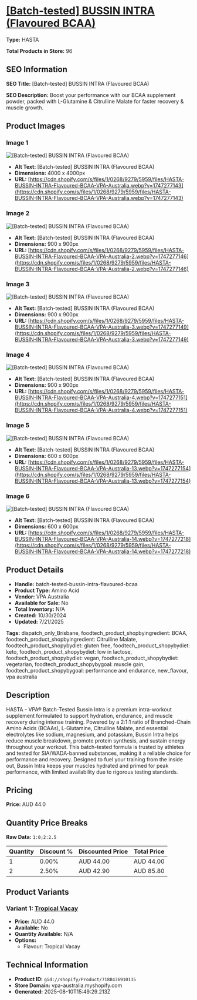 # [[Batch-tested] BUSSIN INTRA (Flavoured BCAA)](https://vpa-australia.myshopify.com/products/batch-tested-bussin-intra-flavoured-bcaa)

**Type:** HASTA

**Total Products in Store:** 96

## SEO Information

**SEO Title:** [Batch-tested] BUSSIN INTRA (Flavoured BCAA)

**SEO Description:** Boost your performance with our BCAA supplement powder, packed with L-Glutamine & Citrulline Malate for faster recovery & muscle growth.

## Product Images

### Image 1
![[Batch-tested] BUSSIN INTRA (Flavoured BCAA)](https://cdn.shopify.com/s/files/1/0268/9279/5959/files/HASTA-BUSSIN-INTRA-Flavoured-BCAA-VPA-Australia.webp?v=1747277143)

- **Alt Text:** [Batch-tested] BUSSIN INTRA (Flavoured BCAA)
- **Dimensions:** 4000 x 4000px
- **URL:** [https://cdn.shopify.com/s/files/1/0268/9279/5959/files/HASTA-BUSSIN-INTRA-Flavoured-BCAA-VPA-Australia.webp?v=1747277143](https://cdn.shopify.com/s/files/1/0268/9279/5959/files/HASTA-BUSSIN-INTRA-Flavoured-BCAA-VPA-Australia.webp?v=1747277143)

### Image 2
![[Batch-tested] BUSSIN INTRA (Flavoured BCAA)](https://cdn.shopify.com/s/files/1/0268/9279/5959/files/HASTA-BUSSIN-INTRA-Flavoured-BCAA-VPA-Australia-2.webp?v=1747277146)

- **Alt Text:** [Batch-tested] BUSSIN INTRA (Flavoured BCAA)
- **Dimensions:** 900 x 900px
- **URL:** [https://cdn.shopify.com/s/files/1/0268/9279/5959/files/HASTA-BUSSIN-INTRA-Flavoured-BCAA-VPA-Australia-2.webp?v=1747277146](https://cdn.shopify.com/s/files/1/0268/9279/5959/files/HASTA-BUSSIN-INTRA-Flavoured-BCAA-VPA-Australia-2.webp?v=1747277146)

### Image 3
![[Batch-tested] BUSSIN INTRA (Flavoured BCAA)](https://cdn.shopify.com/s/files/1/0268/9279/5959/files/HASTA-BUSSIN-INTRA-Flavoured-BCAA-VPA-Australia-3.webp?v=1747277149)

- **Alt Text:** [Batch-tested] BUSSIN INTRA (Flavoured BCAA)
- **Dimensions:** 900 x 900px
- **URL:** [https://cdn.shopify.com/s/files/1/0268/9279/5959/files/HASTA-BUSSIN-INTRA-Flavoured-BCAA-VPA-Australia-3.webp?v=1747277149](https://cdn.shopify.com/s/files/1/0268/9279/5959/files/HASTA-BUSSIN-INTRA-Flavoured-BCAA-VPA-Australia-3.webp?v=1747277149)

### Image 4
![[Batch-tested] BUSSIN INTRA (Flavoured BCAA)](https://cdn.shopify.com/s/files/1/0268/9279/5959/files/HASTA-BUSSIN-INTRA-Flavoured-BCAA-VPA-Australia-4.webp?v=1747277151)

- **Alt Text:** [Batch-tested] BUSSIN INTRA (Flavoured BCAA)
- **Dimensions:** 900 x 900px
- **URL:** [https://cdn.shopify.com/s/files/1/0268/9279/5959/files/HASTA-BUSSIN-INTRA-Flavoured-BCAA-VPA-Australia-4.webp?v=1747277151](https://cdn.shopify.com/s/files/1/0268/9279/5959/files/HASTA-BUSSIN-INTRA-Flavoured-BCAA-VPA-Australia-4.webp?v=1747277151)

### Image 5
![[Batch-tested] BUSSIN INTRA (Flavoured BCAA)](https://cdn.shopify.com/s/files/1/0268/9279/5959/files/HASTA-BUSSIN-INTRA-Flavoured-BCAA-VPA-Australia-13.webp?v=1747277154)

- **Alt Text:** [Batch-tested] BUSSIN INTRA (Flavoured BCAA)
- **Dimensions:** 600 x 600px
- **URL:** [https://cdn.shopify.com/s/files/1/0268/9279/5959/files/HASTA-BUSSIN-INTRA-Flavoured-BCAA-VPA-Australia-13.webp?v=1747277154](https://cdn.shopify.com/s/files/1/0268/9279/5959/files/HASTA-BUSSIN-INTRA-Flavoured-BCAA-VPA-Australia-13.webp?v=1747277154)

### Image 6
![[Batch-tested] BUSSIN INTRA (Flavoured BCAA)](https://cdn.shopify.com/s/files/1/0268/9279/5959/files/HASTA-BUSSIN-INTRA-Flavoured-BCAA-VPA-Australia-14.webp?v=1747277218)

- **Alt Text:** [Batch-tested] BUSSIN INTRA (Flavoured BCAA)
- **Dimensions:** 600 x 600px
- **URL:** [https://cdn.shopify.com/s/files/1/0268/9279/5959/files/HASTA-BUSSIN-INTRA-Flavoured-BCAA-VPA-Australia-14.webp?v=1747277218](https://cdn.shopify.com/s/files/1/0268/9279/5959/files/HASTA-BUSSIN-INTRA-Flavoured-BCAA-VPA-Australia-14.webp?v=1747277218)

## Product Details

- **Handle:** batch-tested-bussin-intra-flavoured-bcaa
- **Product Type:** Amino Acid
- **Vendor:** VPA Australia
- **Available for Sale:** No
- **Total Inventory:** N/A
- **Created:** 10/30/2024
- **Updated:** 7/21/2025

**Tags:** dispatch_only_Brisbane, foodtech_product_shopbyingredient: BCAA, foodtech_product_shopbyingredient: Citrulline Malate, foodtech_product_shopybydiet: gluten free, foodtech_product_shopybydiet: keto, foodtech_product_shopybydiet: low in lactose, foodtech_product_shopybydiet: vegan, foodtech_product_shopybydiet: vegetarian, foodtech_product_shopybygoal: muscle gain, foodtech_product_shopybygoal: performance and endurance, new_flavour, vpa australia

## Description

HASTA - VPA® Batch-Tested Bussin Intra is a premium intra-workout supplement formulated to support hydration, endurance, and muscle recovery during intense training. Powered by a 2:1:1 ratio of Branched-Chain Amino Acids (BCAAs), L-Glutamine, Citrulline Malate, and essential electrolytes like sodium, magnesium, and potassium, Bussin Intra helps reduce muscle breakdown, promote protein synthesis, and sustain energy throughout your workout. This batch-tested formula is trusted by athletes and tested for SIA/WADA-banned substances, making it a reliable choice for performance and recovery. Designed to fuel your training from the inside out, Bussin Intra keeps your muscles hydrated and primed for peak performance, with limited availability due to rigorous testing standards.

## Pricing

**Price:** AUD 44.0

## Quantity Price Breaks

**Raw Data:** `1:0;2:2.5`

| Quantity | Discount % | Discounted Price | Total Price |
|----------|------------|------------------|-------------|
| 1 | 0.00% | AUD 44.00 | AUD 44.00 |
| 2 | 2.50% | AUD 42.90 | AUD 85.80 |

## Product Variants

### Variant 1: [Tropical Vacay](https://vpa-australia.myshopify.com/products/batch-tested-bussin-intra-flavoured-bcaa)

- **Price:** AUD 44.0
- **Available:** No
- **Quantity Available:** N/A
- **Options:**
  - Flavour: Tropical Vacay

## Technical Information

- **Product ID:** `gid://shopify/Product/7188436910135`
- **Store Domain:** vpa-australia.myshopify.com
- **Generated:** 2025-08-10T15:49:29.213Z

